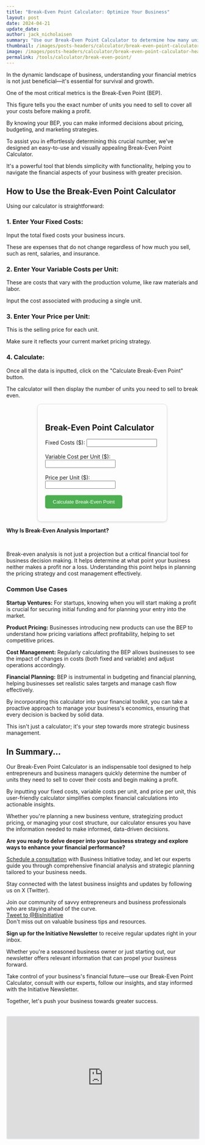 ```yaml
---
title: "Break-Even Point Calculator: Optimize Your Business"
layout: post
date: 2024-04-21
update_date: 
author: jack_nicholaisen
summary: "Use our Break-Even Point Calculator to determine how many units you need to sell to cover costs and optimize pricing strategy." 
thumbnail: /images/posts-headers/calculator/break-even-point-calculator-header.png
image: /images/posts-headers/calculator/break-even-point-calculator-header.png
permalink: /tools/calculator/break-even-point/
---
```


In the dynamic landscape of business, understanding your financial metrics is not just beneficial—it's essential for survival and growth. 

One of the most critical metrics is the Break-Even Point (BEP). 

This figure tells you the exact number of units you need to sell to cover all your costs before making a profit. 

By knowing your BEP, you can make informed decisions about pricing, budgeting, and marketing strategies.

To assist you in effortlessly determining this crucial number, we've designed an easy-to-use and visually appealing Break-Even Point Calculator. 

It's a powerful tool that blends simplicity with functionality, helping you to navigate the financial aspects of your business with greater precision.

## How to Use the Break-Even Point Calculator

Using our calculator is straightforward:

### 1. Enter Your Fixed Costs:

Input the total fixed costs your business incurs. 

These are expenses that do not change regardless of how much you sell, such as rent, salaries, and insurance.

### 2. Enter Your Variable Costs per Unit:

These are costs that vary with the production volume, like raw materials and labor. 

Input the cost associated with producing a single unit.

### 3. Enter Your Price per Unit:

This is the selling price for each unit. 

Make sure it reflects your current market pricing strategy.

### 4. Calculate: 

Once all the data is inputted, click on the "Calculate Break-Even Point" button.

The calculator will then display the number of units you need to sell to break even.

<style>
        .calculator-box {
            max-width: 300px;
            margin: auto;
            padding: 20px;
            border: 1px solid #ddd;
            border-radius: 10px;
            box-shadow: 0 2px 4px rgba(0, 0, 0, 0.1);
        }

        .calculate-btn {
            border-radius: 5px;
            background-color: #4CAF50;
            color: white;
            padding: 10px 20px;
            border: none;
            cursor: pointer;
        }

        .calculate-btn:hover {
            background-color: #45a049;
        }
</style>

<div class="calculator-box" id="calculatorBox">
        <h2>Break-Even Point Calculator</h2>
        <form>
            <label for="fixedCosts">Fixed Costs ($):</label>
            <input type="number" id="fixedCosts" name="fixedCosts" required><br><br>
            <label for="variableCosts">Variable Cost per Unit ($):</label>
            <input type="number" id="variableCosts" name="variableCosts" required><br><br>
            <label for="pricePerUnit">Price per Unit ($):</label>
            <input type="number" id="pricePerUnit" name="pricePerUnit" required><br><br>
            <input type="button" value="Calculate Break-Even Point" class="calculate-btn" onclick="calculateBreakEven()">
        </form>
        <p id="result"></p>
    </div>
    <script>
        function calculateBreakEven() {
            var fixedCosts = document.getElementById("fixedCosts").value;
            var variableCosts = document.getElementById("variableCosts").value;
            var pricePerUnit = document.getElementById("pricePerUnit").value;
            if (pricePerUnit - variableCosts > 0) {
                var breakEvenPoint = fixedCosts / (pricePerUnit - variableCosts);
                document.getElementById("result").innerHTML = "Break-Even Point: " + Math.ceil(breakEvenPoint) + " units";
            } else {
                document.getElementById("result").innerHTML = "Please ensure that the price per unit is greater than the variable costs per unit.";
            }
        }
    </script>

<p><b>Why Is Break-Even Analysis Important?</b></p>
<br>
<p>Break-even analysis is not just a projection but a critical financial tool for business decision making. It helps determine at what point your business neither makes a profit nor a loss. Understanding this point helps in planning the pricing strategy and cost management effectively.</p>

### Common Use Cases

**Startup Ventures:** For startups, knowing when you will start making a profit is crucial for securing initial funding and for planning your entry into the market.

**Product Pricing:** Businesses introducing new products can use the BEP to understand how pricing variations affect profitability, helping to set competitive prices.

**Cost Management:** Regularly calculating the BEP allows businesses to see the impact of changes in costs (both fixed and variable) and adjust operations accordingly.

**Financial Planning:** BEP is instrumental in budgeting and financial planning, helping businesses set realistic sales targets and manage cash flow effectively.

By incorporating this calculator into your financial toolkit, you can take a proactive approach to manage your business's economics, ensuring that every decision is backed by solid data. 

This isn't just a calculator; it's your step towards more strategic business management.

## In Summary...

Our Break-Even Point Calculator is an indispensable tool designed to help entrepreneurs and business managers quickly determine the number of units they need to sell to cover their costs and begin making a profit. 

By inputting your fixed costs, variable costs per unit, and price per unit, this user-friendly calculator simplifies complex financial calculations into actionable insights. 

Whether you're planning a new business venture, strategizing product pricing, or managing your cost structure, our calculator ensures you have the information needed to make informed, data-driven decisions.

**Are you ready to delve deeper into your business strategy and explore ways to enhance your financial performance?**

<a href="https://calendly.com/businessinitiative/30-minute-consultation-call" target="_blank">Schedule a consultation</a> with Business Initiative today, and let our experts guide you through comprehensive financial analysis and strategic planning tailored to your business needs.

Stay connected with the latest business insights and updates by following us on X (Twitter). 

Join our community of savvy entrepreneurs and business professionals who are staying ahead of the curve.
<br>
<a href="https://twitter.com/intent/tweet?screen_name=BisInitiative&ref_src=twsrc%5Etfw" class="twitter-mention-button" data-size="large" data-show-count="false">Tweet to @BisInitiative</a><script async src="https://platform.twitter.com/widgets.js" charset="utf-8"></script>
<br>
Don't miss out on valuable business tips and resources. 

**Sign up for the Initiative Newsletter** to receive regular updates right in your inbox. 

Whether you're a seasoned business owner or just starting out, our newsletter offers relevant information that can propel your business forward.

Take control of your business's financial future—use our Break-Even Point Calculator, consult with our experts, follow our insights, and stay informed with the Initiative Newsletter. 

Together, let's push your business towards greater success.

<br>

<iframe src="https://embeds.beehiiv.com/e19ce286-1d77-44e9-b09f-22d4f7c6f0bf" data-test-id="beehiiv-embed" width="100%" height="320" frameborder="0" scrolling="no" style="border-radius: 4px; border: 2px solid #e5e7eb; margin: 0; background-color: transparent;"></iframe>

<br>

